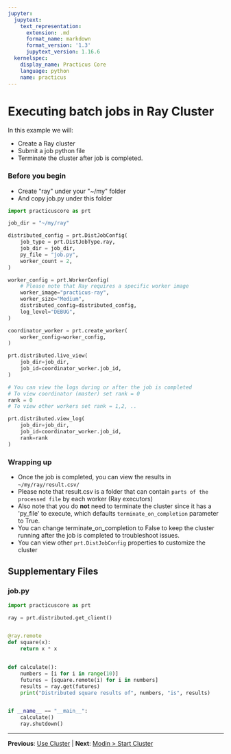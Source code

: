 ```yaml
---
jupyter:
  jupytext:
    text_representation:
      extension: .md
      format_name: markdown
      format_version: '1.3'
      jupytext_version: 1.16.6
  kernelspec:
    display_name: Practicus Core
    language: python
    name: practicus
---
```


# Executing batch jobs in Ray Cluster

In this example we will:
- Create a Ray cluster
- Submit a job python file
- Terminate the cluster after job is completed.

### Before you begin
- Create "ray" under your "~/my" folder
- And copy job.py under this folder

```python
import practicuscore as prt

job_dir = "~/my/ray"

distributed_config = prt.DistJobConfig(
    job_type = prt.DistJobType.ray,
    job_dir = job_dir,
    py_file = "job.py",
    worker_count = 2,
)

worker_config = prt.WorkerConfig(
    # Please note that Ray requires a specific worker image
    worker_image="practicus-ray",
    worker_size="Medium",
    distributed_config=distributed_config,
    log_level="DEBUG",
)

coordinator_worker = prt.create_worker(
    worker_config=worker_config,
)
```

```python
prt.distributed.live_view(
    job_dir=job_dir,
    job_id=coordinator_worker.job_id,
)
```

```python
# You can view the logs during or after the job is completed
# To view coordinator (master) set rank = 0
rank = 0
# To view other workers set rank = 1,2, ..

prt.distributed.view_log(
    job_dir=job_dir,
    job_id=coordinator_worker.job_id,
    rank=rank
)
```

### Wrapping up
- Once the job is completed, you can view the results in `~/my/ray/result.csv/`
- Please note that result.csv is a folder that can contain `parts of the processed file` by each worker (Ray executors)
- Also note that you do **not** need to terminate the cluster since it has a 'py_file' to execute, which defaults `terminate_on_completion` parameter to True.
- You can change terminate_on_completion to False to keep the cluster running after the job is completed to troubleshoot issues.
- You can view other `prt.DistJobConfig` properties to customize the cluster


## Supplementary Files

### job.py
```python
import practicuscore as prt

ray = prt.distributed.get_client()


@ray.remote
def square(x):
    return x * x


def calculate():
    numbers = [i for i in range(10)]
    futures = [square.remote(i) for i in numbers]
    results = ray.get(futures)
    print("Distributed square results of", numbers, "is", results)


if __name__ == "__main__":
    calculate()
    ray.shutdown()

```


---

**Previous**: [Use Cluster](../interactive/use-cluster.md) | **Next**: [Modin > Start Cluster](../modin/start-cluster.md)
